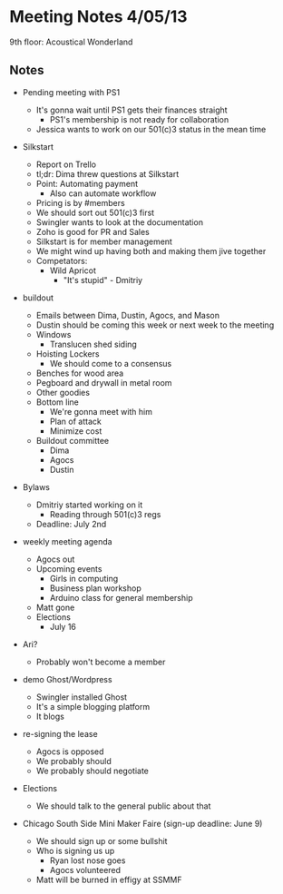 Meeting Notes 4/05/13
===============

9th floor: Acoustical Wonderland


Notes
-----

- Pending meeting with PS1
	- It's gonna wait until PS1 gets their finances straight
		- PS1's membership is not ready for collaboration
	- Jessica wants to work on our 501(c)3 status in the mean time
- Silkstart
	- Report on Trello
	- tl;dr: Dima threw questions at Silkstart
	- Point: Automating payment
		- Also can automate workflow
	- Pricing is by #members
	- We should sort out 501(c)3 first
	- Swingler wants to look at the documentation
	- Zoho is good for PR and Sales
	- Silkstart is for member management
	- We might wind up having both and making them jive together
	- Competators:
		- Wild Apricot
			- "It's stupid" - Dmitriy
- buildout
	- Emails between Dima, Dustin, Agocs, and Mason
	- Dustin should be coming this week or next week to the meeting
	- Windows
		- Translucen shed siding
	- Hoisting Lockers
		- We should come to a consensus
	- Benches for wood area
	- Pegboard and drywall in metal room
	- Other goodies
	- Bottom line
		- We're gonna meet with him
		- Plan of attack
		- Minimize cost
	- Buildout committee
		- Dima
		- Agocs
		- Dustin

- Bylaws
	- Dmitriy started working on it
		- Reading through 501(c)3 regs
	- Deadline: July 2nd
- weekly meeting agenda
	- Agocs out
	- Upcoming events
		- Girls in computing
		- Business plan workshop
		- Arduino class for general membership
	- Matt gone
	- Elections
		- July 16
- Ari?
	- Probably won't become a member
- demo Ghost/Wordpress
	- Swingler installed Ghost
	- It's a simple blogging platform
	- It blogs
- re-signing the lease
	- Agocs is opposed
	- We probably should
	- We probably should negotiate
- Elections
	- We should talk to the general public about that
- Chicago South Side Mini Maker Faire (sign-up deadline: June 9)
	- We should sign up or some bullshit
	- Who is signing us up
		- Ryan lost nose goes
		- Agocs volunteered
	- Matt will be burned in effigy at SSMMF
